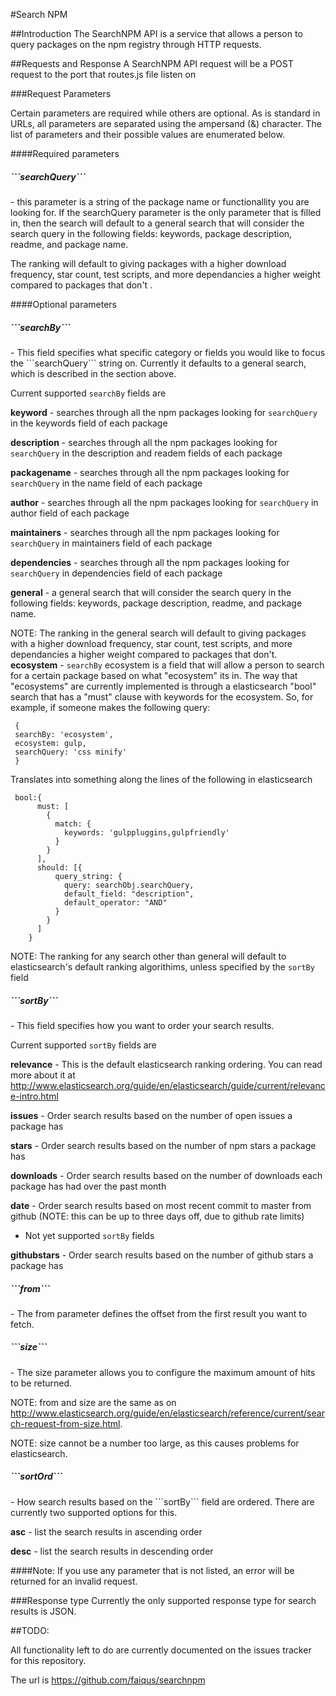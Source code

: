 #Search NPM 

##Introduction
The SearchNPM API is a service that allows a person to query packages on the npm registry through HTTP requests.  

##Requests and Response 
A SearchNPM API request will be a POST request to the port that routes.js file listen on

###Request Parameters

Certain parameters are required while others are optional. As is standard in URLs, all parameters are separated using the ampersand (&) character. The list of parameters and their possible values are enumerated below.

####Required parameters

<h5>```searchQuery```</h5> - this parameter is a string of the package name or functionallity you are looking for. If the searchQuery parameter is the only parameter that is filled in, then the search will default to a general search that will consider the search query in the following fields: keywords, package description, readme, and package name. 

The ranking will default to giving packages with a higher download frequency, star count, test scripts, and more dependancies a higher weight  compared to packages that don't . 

####Optional parameters 

<h5>```searchBy```</h5>- This field specifies what specific category or fields you would like to focus the ```searchQuery``` string on. Currently it defaults to a general search, which is described in the section above. 

Current supported ```searchBy``` fields are

 **keyword** - searches through all the npm packages looking for ```searchQuery``` in the keywords field of each package
 
 **description** -  searches through all the npm packages looking for  ```searchQuery``` in the description and readem fields of each package

 **packagename** -  searches through all the npm packages looking for ```searchQuery``` in the name field of each package 

 **author** -  searches through all the npm packages looking for  ```searchQuery```  in author field of each package

 **maintainers** - searches through all the npm packages looking for  ```searchQuery```  in maintainers field of each package

 **dependencies**  - searches through all the npm packages looking for  ```searchQuery``` in dependencies field of each package

 **general** - a general search that will consider the search query in the following fields: keywords, package description, readme, and package name. 
	
 NOTE: The ranking in the general search will default to giving packages with a higher download frequency, star count, test scripts, and more dependancies a higher weight  compared to packages that don't. 
 **ecosystem** - ```searchBy``` ecosystem is a field that will allow a person to search for a certain package based on what "ecosystem" its in. The way that "ecosystems" are currently implemented is through a elasticsearch "bool" search that has a "must" clause with keywords for the ecosystem. So, for example, if someone makes the following query: 
 ```
  {
  searchBy: 'ecosystem',
  ecosystem: gulp,
  searchQuery: 'css minify'
  }
```
Translates into something along the lines of the following in elasticsearch
```
 bool:{ 
      must: [ 
        {
          match: {
            keywords: 'gulppluggins,gulpfriendly' 
          }
        }
      ],
      should: [{
          query_string: {
            query: searchObj.searchQuery,
            default_field: "description",
            default_operator: "AND"
          }
        }
      ]
    }
```	

NOTE: The ranking for any search other than general will default to elasticsearch's default ranking algorithims, unless specified by the ```sortBy``` field

<h5>```sortBy```</h5>- This field specifies how you want to order your search results. 

Current supported ```sortBy``` fields are 

 **relevance** - This is the default elasticsearch ranking ordering. You can read more about it at <a>http://www.elasticsearch.org/guide/en/elasticsearch/guide/current/relevance-intro.html</a>  

 **issues** - Order search results based on the number of open issues a package has
 
 **stars** - Order search results based on the number of npm stars a package has

 **downloads** - Order search results based on the number of downloads each package has had over the past month  

 **date** - Order search results based on most recent commit to master from github (NOTE: this can be up to three days off, due to github rate limits)

- Not yet supported ```sortBy``` fields 

 **githubstars** - Order search results based on the number of github stars a package has 


<h5>```from```</h5>-  The from parameter defines the offset from the first result you want to fetch.

<h5>```size```</h5>- The size parameter allows you to configure the maximum amount of hits to be returned.

NOTE: from and size are the same as on <a>http://www.elasticsearch.org/guide/en/elasticsearch/reference/current/search-request-from-size.html</a>.

NOTE: size cannot be a number too large, as this causes problems for elasticsearch. 

<h5>```sortOrd```</h5>- How search results based on the ```sortBy``` field are ordered. There are currently two supported options for this. 

 **asc** - list the search results in ascending order 

 **desc** - list the search results in descending order 

####Note: If you use any parameter that is not listed, an error will be returned for an invalid request. 

###Response type 
Currently the only supported response type for search results is JSON.


##TODO: 

All functionality left to do are currently documented on the issues tracker for this repository. 

The url is <a>https://github.com/faiqus/searchnpm</a> 
 




